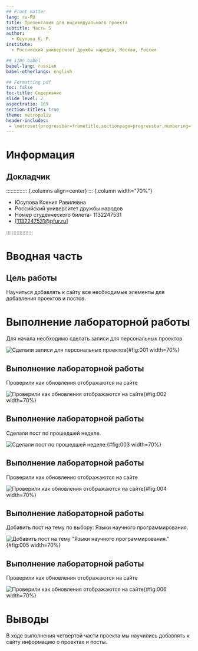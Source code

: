 ```yaml
---
## Front matter
lang: ru-RU
title: Презентация для индивидуального проекта
subtitle: Часть 5
author:
  - Юсупова К. Р.
institute:
  - Российский университет дружбы народов, Москва, Россия

## i18n babel
babel-lang: russian
babel-otherlangs: english

## Formatting pdf
toc: false
toc-title: Содержание
slide_level: 2
aspectratio: 169
section-titles: true
theme: metropolis
header-includes:
 - \metroset{progressbar=frametitle,sectionpage=progressbar,numbering=fraction}
---
```


# Информация

## Докладчик

:::::::::::::: {.columns align=center}
::: {.column width="70%"}

  * Юсупова Ксения Равилевна
  * Российский университет дружбы народов
  * Номер студенческого билета- 1132247531
  * [1132247531@pfur.ru]

:::
::::::::::::::

# Вводная часть

## Цель работы

Научиться добавлять к сайту все необходимые элементы для добавления проектов и постов.

# Выполнение лабораторной работы

Для начала необходимо сделать записи для персональных проектов

![Сделали записи для персональных проектов](image/61.png){#fig:001 width=70%}

## Выполнение лабораторной работы

Проверили как обновления отображаются на сайте

![Проверили как обновления отображаются на сайте](image/62.png){#fig:002 width=70%}

## Выполнение лабораторной работы

Сделали пост по прошедшей неделе.

![Сделали пост по прошедшей неделе.](image/63.png){#fig:003 width=70%}
 
## Выполнение лабораторной работы
 
Проверили как обновления отображаются на сайте

![Проверили как обновления отображаются на сайте](image/64.png){#fig:004 width=70%}

## Выполнение лабораторной работы

Добавить пост на тему по выбору: Языки научного программирования.

![Добавить пост на тему "Языки научного программирования."](image/65.png){#fig:005 width=70%}

## Выполнение лабораторной работы

Проверили как обновления отображаются на сайте

![Проверили как обновления отображаются на сайте](image/66.png){#fig:006 width=70%}


# Выводы

В ходе выполнения четвертой части проекта мы научились добавлять к сайту информацию о проектах и посты.

